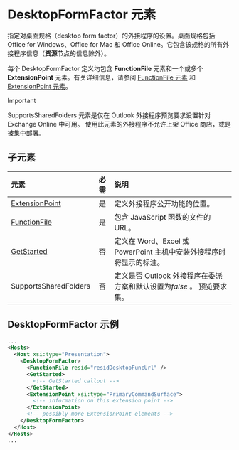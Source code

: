 # <a name="desktopformfactor-element"></a>DesktopFormFactor 元素

指定对桌面规格（desktop form factor）的外接程序的设置。桌面规格包括 Office for Windows、Office for Mac 和 Office Online。它包含该规格的所有外接程序信息（**资源**节点的信息除外）。

每个 DesktopFormFactor 定义均包含 **FunctionFile** 元素和一个或多个 **ExtensionPoint** 元素。有关详细信息，请参阅 [FunctionFile 元素](functionfile.md) 和 [ExtensionPoint 元素](extensionpoint.md)。

> [!IMPORTANT]
> SupportsSharedFolders 元素是仅在 Outlook 外接程序预览要求设置针对 Exchange Online 中可用。
> 使用此元素的外接程序不允许上架 Office 商店，或是被集中部署。

## <a name="child-elements"></a>子元素

| 元素                               | 必需 | 说明  |
|:--------------------------------------|:--------:|:-------------|
| [ExtensionPoint](extensionpoint.md)   | 是      | 定义外接程序公开功能的位置。 |
| [FunctionFile](functionfile.md)       | 是      | 包含 JavaScript 函数的文件的 URL。|
| [GetStarted](getstarted.md)           | 否       | 定义在 Word、Excel 或 PowerPoint 主机中安装外接程序时将显示的标注。 |
| SupportsSharedFolders                 | 否       | 定义是否 Outlook 外接程序在委派方案和默认设置为*false* 。 预览要求集。|

## <a name="desktopformfactor-example"></a>DesktopFormFactor 示例

```xml
...
<Hosts>
  <Host xsi:type="Presentation">
    <DesktopFormFactor>
      <FunctionFile resid="residDesktopFuncUrl" />
      <GetStarted>
        <!-- GetStarted callout -->
      </GetStarted>
      <ExtensionPoint xsi:type="PrimaryCommandSurface">
        <!-- information on this extension point -->
      </ExtensionPoint>
      <!-- possibly more ExtensionPoint elements -->
    </DesktopFormFactor>
  </Host>
</Hosts>
...
```
